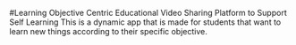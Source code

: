 
#Learning Objective Centric Educational Video Sharing Platform to Support Self Learning
This is a dynamic app that is made for students that want to learn new things according to their specific objective.
